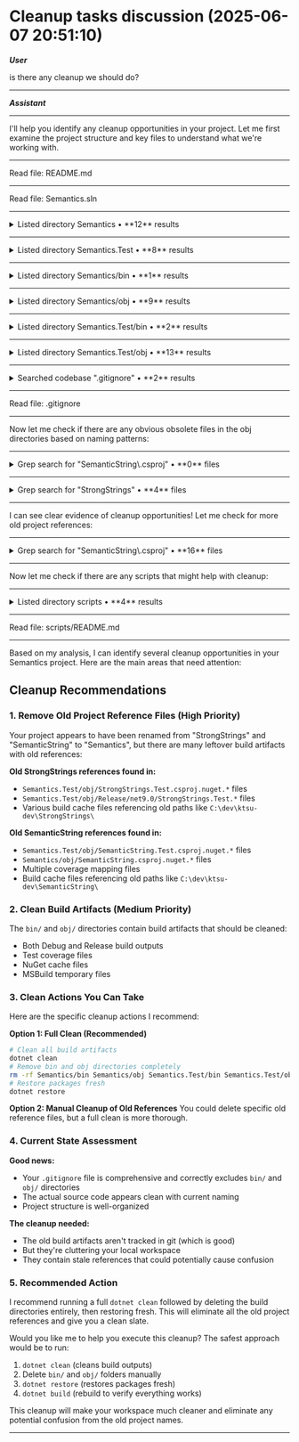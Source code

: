 <!-- Generated by SpecStory -->

# Cleanup tasks discussion (2025-06-07 20:51:10)

_**User**_

is there any cleanup we should do?

---

_**Assistant**_



---

I'll help you identify any cleanup opportunities in your project. Let me first examine the project structure and key files to understand what we're working with.

---

Read file: README.md

---

Read file: Semantics.sln

---

<details>
            <summary>Listed directory Semantics • **12** results</summary>
        
| Name |
|-------|
| 📁 `obj` |
| 📄 `SemanticPathValidationAttributes.cs` |
| 📄 `SemanticString.cs` |
| 📄 `SemanticPath.cs` |
| 📄 `SemanticPathTypes.cs` |
| 📄 `ISemanticString.cs` |
| 📄 `SemanticStringExtensions.cs` |
| 📄 `Semantics.csproj` |
| 📄 `SemanticStringValidationAttributes.cs` |
| 📄 `SemanticQuantity.cs` |
| 📁 `bin` |
| 📄 `SemanticStringValidationExamples.cs` |

</details>

---

<details>
            <summary>Listed directory Semantics.Test • **8** results</summary>
        
| Name |
|-------|
| 📁 `obj` |
| 📄 `SemanticPathTests.cs` |
| 📄 `SemanticQuantityTests.cs` |
| 📄 `AdvancedAttributeValidationTests.cs` |
| 📄 `AttributeValidationTests.cs` |
| 📄 `SemanticStringTests.cs` |
| 📁 `bin` |
| 📄 `Semantics.Test.csproj` |

</details>

---

<details>
            <summary>Listed directory Semantics/bin • **1** results</summary>
        
| Name |
|-------|
| 📁 `Debug` |

</details>

---

<details>
            <summary>Listed directory Semantics/obj • **9** results</summary>
        
| Name |
|-------|
| 📄 `Semantics.csproj.nuget.dgspec.json` |
| 📄 `project.nuget.cache` |
| 📄 `project.assets.json` |
| 📄 `Semantics.csproj.nuget.g.targets` |
| 📄 `Semantics.csproj.nuget.g.props` |
| 📁 `Debug` |
| 📄 `SemanticString.csproj.nuget.dgspec.json` |
| 📄 `SemanticString.csproj.nuget.g.targets` |
| 📄 `SemanticString.csproj.nuget.g.props` |

</details>

---

<details>
            <summary>Listed directory Semantics.Test/bin • **2** results</summary>
        
| Name |
|-------|
| 📁 `Release` |
| 📁 `Debug` |

</details>

---

<details>
            <summary>Listed directory Semantics.Test/obj • **13** results</summary>
        
| Name |
|-------|
| 📄 `Semantics.Test.csproj.nuget.dgspec.json` |
| 📄 `project.nuget.cache` |
| 📄 `project.assets.json` |
| 📄 `Semantics.Test.csproj.nuget.g.targets` |
| 📄 `Semantics.Test.csproj.nuget.g.props` |
| 📁 `Release` |
| 📁 `Debug` |
| 📄 `SemanticString.Test.csproj.nuget.dgspec.json` |
| 📄 `SemanticString.Test.csproj.nuget.g.targets` |
| 📄 `SemanticString.Test.csproj.nuget.g.props` |
| 📄 `StrongStrings.Test.csproj.nuget.dgspec.json` |
| 📄 `StrongStrings.Test.csproj.nuget.g.targets` |
| 📄 `StrongStrings.Test.csproj.nuget.g.props` |

</details>

---

<details>
            <summary>Searched codebase ".gitignore" • **2** results</summary>
        
| File |
|------|
| `undefined` |
| `undefined` |

</details>

---

Read file: .gitignore

---

Now let me check if there are any obvious obsolete files in the obj directories based on naming patterns:

---

<details>
            <summary>Grep search for "SemanticString\.csproj" • **0** files</summary>
        
No results found
</details>

---

<details>
            <summary>Grep search for "StrongStrings" • **4** files</summary>
        
| File | Line | Match |
|------|------|-------|
| `file:///c%3A/dev/ktsu-dev/Semantics/Semantics.Test/obj/StrongStrings.Test.csproj.nuget.dgspec.json` | L3 | `"C:\\dev\\ktsu-dev\\StrongStrings\\StrongStrings.Test\\StrongStrings.Test.csproj": {}` |
| `file:///c%3A/dev/ktsu-dev/Semantics/Semantics.Test/obj/StrongStrings.Test.csproj.nuget.dgspec.json` | L6 | `"C:\\dev\\ktsu-dev\\StrongStrings\\StrongStrings.Test\\StrongStrings.Test.csproj": {` |
| `file:///c%3A/dev/ktsu-dev/Semantics/Semantics.Test/obj/StrongStrings.Test.csproj.nuget.dgspec.json` | L9 | `"projectUniqueName": "C:\\dev\\ktsu-dev\\StrongStrings\\StrongStrings.Test\\StrongStrings.Test.csproj",` |
| `file:///c%3A/dev/ktsu-dev/Semantics/Semantics.Test/obj/StrongStrings.Test.csproj.nuget.dgspec.json` | L10 | `"projectName": "ktsu.StrongStrings.Test",` |
| `file:///c%3A/dev/ktsu-dev/Semantics/Semantics.Test/obj/StrongStrings.Test.csproj.nuget.dgspec.json` | L11 | `"projectPath": "C:\\dev\\ktsu-dev\\StrongStrings\\StrongStrings.Test\\StrongStrings.Test.csproj",` |
| `file:///c%3A/dev/ktsu-dev/Semantics/Semantics.Test/obj/StrongStrings.Test.csproj.nuget.dgspec.json` | L13 | `"outputPath": "C:\\dev\\ktsu-dev\\StrongStrings\\StrongStrings.Test\\obj\\",` |
| `file:///c%3A/dev/ktsu-dev/Semantics/Semantics.Test/obj/StrongStrings.Test.csproj.nuget.dgspec.json` | L40 | `"C:\\dev\\ktsu-dev\\StrongStrings\\StrongStrings\\StrongStrings.csproj": {` |
| `file:///c%3A/dev/ktsu-dev/Semantics/Semantics.Test/obj/StrongStrings.Test.csproj.nuget.dgspec.json` | L41 | `"projectPath": "C:\\dev\\ktsu-dev\\StrongStrings\\StrongStrings\\StrongStrings.csproj"` |
| `file:///c%3A/dev/ktsu-dev/Semantics/Semantics.Test/obj/StrongStrings.Test.csproj.nuget.dgspec.json` | L48 | `"C:\\dev\\ktsu-dev\\StrongStrings\\StrongStrings\\StrongStrings.csproj": {` |
| `file:///c%3A/dev/ktsu-dev/Semantics/Semantics.Test/obj/StrongStrings.Test.csproj.nuget.dgspec.json` | L49 | `"projectPath": "C:\\dev\\ktsu-dev\\StrongStrings\\StrongStrings\\StrongStrings.csproj"` |
| `file:///c%3A/dev/ktsu-dev/Semantics/Semantics.Test/obj/StrongStrings.Test.csproj.nuget.dgspec.json` | L146 | `"C:\\dev\\ktsu-dev\\StrongStrings\\StrongStrings\\StrongStrings.csproj": {` |
| `file:///c%3A/dev/ktsu-dev/Semantics/Semantics.Test/obj/StrongStrings.Test.csproj.nuget.dgspec.json` | L149 | `"projectUniqueName": "C:\\dev\\ktsu-dev\\StrongStrings\\StrongStrings\\StrongStrings.csproj",` |
| `file:///c%3A/dev/ktsu-dev/Semantics/Semantics.Test/obj/StrongStrings.Test.csproj.nuget.dgspec.json` | L150 | `"projectName": "ktsu.StrongStrings",` |
| `file:///c%3A/dev/ktsu-dev/Semantics/Semantics.Test/obj/StrongStrings.Test.csproj.nuget.dgspec.json` | L151 | `"projectPath": "C:\\dev\\ktsu-dev\\StrongStrings\\StrongStrings\\StrongStrings.csproj",` |
| `file:///c%3A/dev/ktsu-dev/Semantics/Semantics.Test/obj/StrongStrings.Test.csproj.nuget.dgspec.json` | L153 | `"outputPath": "C:\\dev\\ktsu-dev\\StrongStrings\\StrongStrings\\obj\\",` |
| `file:///c%3A/dev/ktsu-dev/Semantics/Semantics.Test/obj/Release/net9.0/StrongStrings.Test.sourcelink.json` | Lundefined | `{"documents":{"C:\\dev\\ktsu-dev\\StrongStrings\\*":"https://raw.githubusercontent.com/ktsu-io/StrongStrings/efb0497130520c86dc7fe7fa18e689357b5be27a/*"}}` |
| `file:///c%3A/dev/ktsu-dev/Semantics/Semantics.Test/obj/Release/net9.0/StrongStrings.Test.GeneratedMSBuildEditorConfig.editorconfig` | L9 | `build_property.RootNamespace = ktsu.StrongStrings.Test` |
| `file:///c%3A/dev/ktsu-dev/Semantics/Semantics.Test/obj/Release/net9.0/StrongStrings.Test.GeneratedMSBuildEditorConfig.editorconfig` | L10 | `build_property.ProjectDir = C:\dev\ktsu-dev\StrongStrings\StrongStrings.Test\` |
| `file:///c%3A/dev/ktsu-dev/Semantics/Semantics.Test/obj/Release/net9.0/StrongStrings.Test.csproj.FileListAbsolute.txt` | Lundefined | `C:\dev\ktsu-dev\StrongStrings\StrongStrings.Test\bin\Release\net9.0\.msCoverageSourceRootsMapping_ktsu.StrongStrings.Test` |
| `file:///c%3A/dev/ktsu-dev/Semantics/Semantics.Test/obj/Release/net9.0/StrongStrings.Test.csproj.FileListAbsolute.txt` | L1 | `C:\dev\ktsu-dev\StrongStrings\StrongStrings.Test\bin\Release\net9.0\CoverletSourceRootsMapping_ktsu.StrongStrings.Test` |
| `file:///c%3A/dev/ktsu-dev/Semantics/Semantics.Test/obj/Release/net9.0/StrongStrings.Test.csproj.FileListAbsolute.txt` | L2 | `C:\dev\ktsu-dev\StrongStrings\StrongStrings.Test\obj\Release\net9.0\StrongStrings.Test.csproj.AssemblyReference.cache` |
| `file:///c%3A/dev/ktsu-dev/Semantics/Semantics.Test/obj/Release/net9.0/StrongStrings.Test.csproj.FileListAbsolute.txt` | L3 | `C:\dev\ktsu-dev\StrongStrings\StrongStrings.Test\obj\Release\net9.0\StrongStrings.Test.GeneratedMSBuildEditorConfig.editorconfig` |
| `file:///c%3A/dev/ktsu-dev/Semantics/Semantics.Test/obj/Release/net9.0/StrongStrings.Test.csproj.FileListAbsolute.txt` | L4 | `C:\dev\ktsu-dev\StrongStrings\StrongStrings.Test\obj\Release\net9.0\StrongStrings.Test.AssemblyInfoInputs.cache` |
| `file:///c%3A/dev/ktsu-dev/Semantics/Semantics.Test/obj/Release/net9.0/StrongStrings.Test.csproj.FileListAbsolute.txt` | L5 | `C:\dev\ktsu-dev\StrongStrings\StrongStrings.Test\obj\Release\net9.0\StrongStrings.Test.AssemblyInfo.cs` |
| `file:///c%3A/dev/ktsu-dev/Semantics/Semantics.Test/obj/Release/net9.0/StrongStrings.Test.csproj.FileListAbsolute.txt` | L6 | `C:\dev\ktsu-dev\StrongStrings\StrongStrings.Test\obj\Release\net9.0\StrongStrings.Test.csproj.CoreCompileInputs.cache` |
| `file:///c%3A/dev/ktsu-dev/Semantics/Semantics.Test/obj/Release/net9.0/StrongStrings.Test.csproj.FileListAbsolute.txt` | L7 | `C:\dev\ktsu-dev\StrongStrings\StrongStrings.Test\obj\Release\net9.0\StrongStrings.Test.sourcelink.json` |
| `file:///c%3A/dev/ktsu-dev/Semantics/Semantics.Test/obj/Release/net9.0/StrongStrings.Test.csproj.FileListAbsolute.txt` | L8 | `C:\dev\ktsu-dev\StrongStrings\StrongStrings.Test\obj\Release\net9.0\ktsu.StrongStrings.Test.xml` |
| `file:///c%3A/dev/ktsu-dev/Semantics/Semantics.Test/obj/Release/net9.0/StrongStrings.Test.csproj.FileListAbsolute.txt` | L9 | `C:\dev\ktsu-dev\StrongStrings\StrongStrings.Test\bin\Release\net9.0\testhost.dll` |
| `file:///c%3A/dev/ktsu-dev/Semantics/Semantics.Test/obj/Release/net9.0/StrongStrings.Test.csproj.FileListAbsolute.txt` | L10 | `C:\dev\ktsu-dev\StrongStrings\StrongStrings.Test\bin\Release\net9.0\testhost.exe` |
| `file:///c%3A/dev/ktsu-dev/Semantics/Semantics.Test/obj/Release/net9.0/StrongStrings.Test.csproj.FileListAbsolute.txt` | L11 | `C:\dev\ktsu-dev\StrongStrings\StrongStrings.Test\bin\Release\net9.0\Microsoft.VisualStudio.TestPlatform.MSTest.TestAdapter.dll` |
| `file:///c%3A/dev/ktsu-dev/Semantics/Semantics.Test/obj/Release/net9.0/StrongStrings.Test.csproj.FileListAbsolute.txt` | L12 | `C:\dev\ktsu-dev\StrongStrings\StrongStrings.Test\bin\Release\net9.0\Microsoft.VisualStudio.TestPlatform.MSTestAdapter.PlatformServices.dll` |
| `file:///c%3A/dev/ktsu-dev/Semantics/Semantics.Test/obj/Release/net9.0/StrongStrings.Test.csproj.FileListAbsolute.txt` | L13 | `C:\dev\ktsu-dev\StrongStrings\StrongStrings.Test\bin\Release\net9.0\Microsoft.TestPlatform.AdapterUtilities.dll` |
| `file:///c%3A/dev/ktsu-dev/Semantics/Semantics.Test/obj/Release/net9.0/StrongStrings.Test.csproj.FileListAbsolute.txt` | L14 | `C:\dev\ktsu-dev\StrongStrings\StrongStrings.Test\bin\Release\net9.0\ktsu.StrongStrings.Test.deps.json` |
| `file:///c%3A/dev/ktsu-dev/Semantics/Semantics.Test/obj/Release/net9.0/StrongStrings.Test.csproj.FileListAbsolute.txt` | L15 | `C:\dev\ktsu-dev\StrongStrings\StrongStrings.Test\bin\Release\net9.0\ktsu.StrongStrings.Test.runtimeconfig.json` |
| `file:///c%3A/dev/ktsu-dev/Semantics/Semantics.Test/obj/Release/net9.0/StrongStrings.Test.csproj.FileListAbsolute.txt` | L16 | `C:\dev\ktsu-dev\StrongStrings\StrongStrings.Test\bin\Release\net9.0\ktsu.StrongStrings.Test.dll` |
| `file:///c%3A/dev/ktsu-dev/Semantics/Semantics.Test/obj/Release/net9.0/StrongStrings.Test.csproj.FileListAbsolute.txt` | L17 | `C:\dev\ktsu-dev\StrongStrings\StrongStrings.Test\bin\Release\net9.0\ktsu.StrongStrings.Test.pdb` |
| `file:///c%3A/dev/ktsu-dev/Semantics/Semantics.Test/obj/Release/net9.0/StrongStrings.Test.csproj.FileListAbsolute.txt` | L18 | `C:\dev\ktsu-dev\StrongStrings\StrongStrings.Test\bin\Release\net9.0\ktsu.StrongStrings.Test.xml` |
| `file:///c%3A/dev/ktsu-dev/Semantics/Semantics.Test/obj/Release/net9.0/StrongStrings.Test.csproj.FileListAbsolute.txt` | L19 | `C:\dev\ktsu-dev\StrongStrings\StrongStrings.Test\bin\Release\net9.0\Microsoft.ApplicationInsights.dll` |
| `file:///c%3A/dev/ktsu-dev/Semantics/Semantics.Test/obj/Release/net9.0/StrongStrings.Test.csproj.FileListAbsolute.txt` | L20 | `C:\dev\ktsu-dev\StrongStrings\StrongStrings.Test\bin\Release\net9.0\Microsoft.VisualStudio.CodeCoverage.Shim.dll` |

</details>

---

I can see clear evidence of cleanup opportunities! Let me check for more old project references:

---

<details>
            <summary>Grep search for "SemanticString\.csproj" • **16** files</summary>
        
| File | Line | Match |
|------|------|-------|
| `file:///c%3A/dev/ktsu-dev/Semantics/Semantics.Test/obj/SemanticString.Test.csproj.nuget.dgspec.json` | L38 | `"C:\\dev\\ktsu-dev\\SemanticString\\SemanticString\\SemanticString.csproj": {` |
| `file:///c%3A/dev/ktsu-dev/Semantics/Semantics.Test/obj/SemanticString.Test.csproj.nuget.dgspec.json` | L39 | `"projectPath": "C:\\dev\\ktsu-dev\\SemanticString\\SemanticString\\SemanticString.csproj"` |
| `file:///c%3A/dev/ktsu-dev/Semantics/Semantics.Test/obj/SemanticString.Test.csproj.nuget.dgspec.json` | L307 | `"C:\\dev\\ktsu-dev\\SemanticString\\SemanticString\\SemanticString.csproj": {` |
| `file:///c%3A/dev/ktsu-dev/Semantics/Semantics.Test/obj/SemanticString.Test.csproj.nuget.dgspec.json` | L310 | `"projectUniqueName": "C:\\dev\\ktsu-dev\\SemanticString\\SemanticString\\SemanticString.csproj",` |
| `file:///c%3A/dev/ktsu-dev/Semantics/Semantics.Test/obj/SemanticString.Test.csproj.nuget.dgspec.json` | L312 | `"projectPath": "C:\\dev\\ktsu-dev\\SemanticString\\SemanticString\\SemanticString.csproj",` |
| `file:///c%3A/dev/ktsu-dev/Semantics/Semantics.Test/bin/Debug/net9.0/CoverletSourceRootsMapping_.SemanticString` | Lundefined | `C:\dev\ktsu-dev\SemanticString\SemanticString\SemanticString.csproj|C:\Users\MatthewEdmondson\.nuget\packages\=C:\Users\MatthewEdmondson\.nuget\packages\` |
| `file:///c%3A/dev/ktsu-dev/Semantics/Semantics.Test/bin/Debug/net9.0/CoverletSourceRootsMapping_.SemanticString` | L1 | `C:\dev\ktsu-dev\SemanticString\SemanticString\SemanticString.csproj|C:\Program Files (x86)\Microsoft Visual Studio\Shared\NuGetPackages\=C:\Program Files (x86)\Microsoft Visual Studio\Shared\NuGetPackages\` |
| `file:///c%3A/dev/ktsu-dev/Semantics/Semantics.Test/bin/Debug/net9.0/.msCoverageSourceRootsMapping_SemanticString.Test` | Lundefined | `C:\dev\ktsu-dev\SemanticString\SemanticString\SemanticString.csproj|C:\Users\MatthewEdmondson\.nuget\packages\=C:\Users\MatthewEdmondson\.nuget\packages\` |
| `file:///c%3A/dev/ktsu-dev/Semantics/Semantics.Test/bin/Debug/net9.0/.msCoverageSourceRootsMapping_SemanticString.Test` | L1 | `C:\dev\ktsu-dev\SemanticString\SemanticString\SemanticString.csproj|C:\Program Files (x86)\Microsoft Visual Studio\Shared\NuGetPackages\=C:\Program Files (x86)\Microsoft Visual Studio\Shared\NuGetPackages\` |
| `file:///c%3A/dev/ktsu-dev/Semantics/Semantics.Test/bin/Debug/net8.0/CoverletSourceRootsMapping_ktsu.SemanticString.Test` | Lundefined | `C:\dev\ktsu-dev\SemanticString\SemanticString\SemanticString.csproj|C:\Users\MatthewEdmondson\.nuget\packages\=C:\Users\MatthewEdmondson\.nuget\packages\` |
| `file:///c%3A/dev/ktsu-dev/Semantics/Semantics.Test/bin/Debug/net8.0/CoverletSourceRootsMapping_ktsu.SemanticString.Test` | L1 | `C:\dev\ktsu-dev\SemanticString\SemanticString\SemanticString.csproj|C:\Program Files (x86)\Microsoft Visual Studio\Shared\NuGetPackages\=C:\Program Files (x86)\Microsoft Visual Studio\Shared\NuGetPackages\` |
| `file:///c%3A/dev/ktsu-dev/Semantics/Semantics.Test/bin/Debug/net9.0/.msCoverageSourceRootsMapping_ktsu.SemanticString.Test` | Lundefined | `c:\dev\ktsu-dev\SemanticString\SemanticString\SemanticString.csproj|C:\Users\MatthewEdmondson\.nuget\packages\=C:\Users\MatthewEdmondson\.nuget\packages\` |
| `file:///c%3A/dev/ktsu-dev/Semantics/Semantics.Test/bin/Debug/net9.0/.msCoverageSourceRootsMapping_ktsu.SemanticString.Test` | L1 | `c:\dev\ktsu-dev\SemanticString\SemanticString\SemanticString.csproj|C:\Program Files (x86)\Microsoft Visual Studio\Shared\NuGetPackages\=C:\Program Files (x86)\Microsoft Visual Studio\Shared\NuGetPackages\` |
| `file:///c%3A/dev/ktsu-dev/Semantics/Semantics.Test/bin/Debug/net8.0/CoverletSourceRootsMapping_.SemanticString` | Lundefined | `C:\dev\ktsu-dev\SemanticString\SemanticString\SemanticString.csproj|C:\Users\MatthewEdmondson\.nuget\packages\=C:\Users\MatthewEdmondson\.nuget\packages\` |
| `file:///c%3A/dev/ktsu-dev/Semantics/Semantics.Test/bin/Debug/net8.0/CoverletSourceRootsMapping_.SemanticString` | L1 | `C:\dev\ktsu-dev\SemanticString\SemanticString\SemanticString.csproj|C:\Program Files (x86)\Microsoft Visual Studio\Shared\NuGetPackages\=C:\Program Files (x86)\Microsoft Visual Studio\Shared\NuGetPackages\` |
| `file:///c%3A/dev/ktsu-dev/Semantics/Semantics.Test/bin/Debug/net8.0/.msCoverageSourceRootsMapping_SemanticString.Test` | Lundefined | `C:\dev\ktsu-dev\SemanticString\SemanticString\SemanticString.csproj|C:\Users\MatthewEdmondson\.nuget\packages\=C:\Users\MatthewEdmondson\.nuget\packages\` |
| `file:///c%3A/dev/ktsu-dev/Semantics/Semantics.Test/bin/Debug/net8.0/.msCoverageSourceRootsMapping_SemanticString.Test` | L1 | `C:\dev\ktsu-dev\SemanticString\SemanticString\SemanticString.csproj|C:\Program Files (x86)\Microsoft Visual Studio\Shared\NuGetPackages\=C:\Program Files (x86)\Microsoft Visual Studio\Shared\NuGetPackages\` |
| `file:///c%3A/dev/ktsu-dev/Semantics/Semantics.Test/bin/Debug/net9.0/.msCoverageSourceRootsMapping_.SemanticString` | Lundefined | `C:\dev\ktsu-dev\SemanticString\SemanticString\SemanticString.csproj|C:\Users\MatthewEdmondson\.nuget\packages\=C:\Users\MatthewEdmondson\.nuget\packages\` |
| `file:///c%3A/dev/ktsu-dev/Semantics/Semantics.Test/bin/Debug/net9.0/.msCoverageSourceRootsMapping_.SemanticString` | L1 | `C:\dev\ktsu-dev\SemanticString\SemanticString\SemanticString.csproj|C:\Program Files (x86)\Microsoft Visual Studio\Shared\NuGetPackages\=C:\Program Files (x86)\Microsoft Visual Studio\Shared\NuGetPackages\` |
| `file:///c%3A/dev/ktsu-dev/Semantics/Semantics.Test/bin/Debug/net8.0/.msCoverageSourceRootsMapping_ktsu.SemanticString.Test` | Lundefined | `c:\dev\ktsu-dev\SemanticString\SemanticString\SemanticString.csproj|C:\Users\MatthewEdmondson\.nuget\packages\=C:\Users\MatthewEdmondson\.nuget\packages\` |
| `file:///c%3A/dev/ktsu-dev/Semantics/Semantics.Test/bin/Debug/net8.0/.msCoverageSourceRootsMapping_ktsu.SemanticString.Test` | L1 | `c:\dev\ktsu-dev\SemanticString\SemanticString\SemanticString.csproj|C:\Program Files (x86)\Microsoft Visual Studio\Shared\NuGetPackages\=C:\Program Files (x86)\Microsoft Visual Studio\Shared\NuGetPackages\` |
| `file:///c%3A/dev/ktsu-dev/Semantics/Semantics.Test/bin/Debug/net9.0/.msCoverageExtensionSourceRootsMapping_ktsu.SemanticString.Test` | Lundefined | `c:\dev\ktsu-dev\SemanticString\SemanticString\SemanticString.csproj|C:\Users\MatthewEdmondson\.nuget\packages\=C:\Users\MatthewEdmondson\.nuget\packages\` |
| `file:///c%3A/dev/ktsu-dev/Semantics/Semantics.Test/bin/Debug/net9.0/.msCoverageExtensionSourceRootsMapping_ktsu.SemanticString.Test` | L1 | `c:\dev\ktsu-dev\SemanticString\SemanticString\SemanticString.csproj|C:\Program Files (x86)\Microsoft Visual Studio\Shared\NuGetPackages\=C:\Program Files (x86)\Microsoft Visual Studio\Shared\NuGetPackages\` |
| `file:///c%3A/dev/ktsu-dev/Semantics/Semantics.Test/bin/Debug/net8.0/.msCoverageSourceRootsMapping_.SemanticString` | Lundefined | `C:\dev\ktsu-dev\SemanticString\SemanticString\SemanticString.csproj|C:\Users\MatthewEdmondson\.nuget\packages\=C:\Users\MatthewEdmondson\.nuget\packages\` |
| `file:///c%3A/dev/ktsu-dev/Semantics/Semantics.Test/bin/Debug/net8.0/.msCoverageSourceRootsMapping_.SemanticString` | L1 | `C:\dev\ktsu-dev\SemanticString\SemanticString\SemanticString.csproj|C:\Program Files (x86)\Microsoft Visual Studio\Shared\NuGetPackages\=C:\Program Files (x86)\Microsoft Visual Studio\Shared\NuGetPackages\` |
| `file:///c%3A/dev/ktsu-dev/Semantics/Semantics.Test/bin/Debug/net8.0/.msCoverageExtensionSourceRootsMapping_ktsu.SemanticString.Test` | Lundefined | `c:\dev\ktsu-dev\SemanticString\SemanticString\SemanticString.csproj|C:\Users\MatthewEdmondson\.nuget\packages\=C:\Users\MatthewEdmondson\.nuget\packages\` |
| `file:///c%3A/dev/ktsu-dev/Semantics/Semantics.Test/bin/Debug/net8.0/.msCoverageExtensionSourceRootsMapping_ktsu.SemanticString.Test` | L1 | `c:\dev\ktsu-dev\SemanticString\SemanticString\SemanticString.csproj|C:\Program Files (x86)\Microsoft Visual Studio\Shared\NuGetPackages\=C:\Program Files (x86)\Microsoft Visual Studio\Shared\NuGetPackages\` |
| `file:///c%3A/dev/ktsu-dev/Semantics/Semantics/obj/SemanticString.csproj.nuget.dgspec.json` | L3 | `"C:\\dev\\ktsu-dev\\SemanticString\\SemanticString\\SemanticString.csproj": {}` |
| `file:///c%3A/dev/ktsu-dev/Semantics/Semantics/obj/SemanticString.csproj.nuget.dgspec.json` | L6 | `"C:\\dev\\ktsu-dev\\SemanticString\\SemanticString\\SemanticString.csproj": {` |
| `file:///c%3A/dev/ktsu-dev/Semantics/Semantics/obj/SemanticString.csproj.nuget.dgspec.json` | L9 | `"projectUniqueName": "C:\\dev\\ktsu-dev\\SemanticString\\SemanticString\\SemanticString.csproj",` |
| `file:///c%3A/dev/ktsu-dev/Semantics/Semantics/obj/SemanticString.csproj.nuget.dgspec.json` | L11 | `"projectPath": "C:\\dev\\ktsu-dev\\SemanticString\\SemanticString\\SemanticString.csproj",` |
| `file:///c%3A/dev/ktsu-dev/Semantics/Semantics/obj/Debug/net8.0/SemanticString.csproj.FileListAbsolute.txt` | L3 | `C:\dev\ktsu-dev\SemanticString\SemanticString\obj\Debug\net8.0\SemanticString.csproj.CoreCompileInputs.cache` |
| `file:///c%3A/dev/ktsu-dev/Semantics/Semantics/obj/Debug/net9.0/SemanticString.csproj.FileListAbsolute.txt` | L8 | `C:\dev\ktsu-dev\SemanticString\SemanticString\obj\Debug\net9.0\SemanticString.csproj.CoreCompileInputs.cache` |
| `file:///c%3A/dev/ktsu-dev/Semantics/.specstory/history/2025-06-07_10-51-untitled.md` | L90 | `| 📄 `SemanticString.csproj.nuget.dgspec.json` |` |
| `file:///c%3A/dev/ktsu-dev/Semantics/.specstory/history/2025-06-07_10-51-untitled.md` | L91 | `| 📄 `SemanticString.csproj.nuget.g.targets` |` |
| `file:///c%3A/dev/ktsu-dev/Semantics/.specstory/history/2025-06-07_10-51-untitled.md` | L92 | `| 📄 `SemanticString.csproj.nuget.g.props` |` |

</details>

---

Now let me check if there are any scripts that might help with cleanup:

---

<details>
            <summary>Listed directory scripts • **4** results</summary>
        
| Name |
|-------|
| 📄 `PSBuild.psm1` |
| 📄 `README.md` |
| 📄 `PSBuild.psd1` |
| 📄 `LICENSE.template` |

</details>

---

Read file: scripts/README.md

---

Based on my analysis, I can identify several cleanup opportunities in your Semantics project. Here are the main areas that need attention:

## Cleanup Recommendations

### 1. **Remove Old Project Reference Files (High Priority)**

Your project appears to have been renamed from "StrongStrings" and "SemanticString" to "Semantics", but there are many leftover build artifacts with old references:

**Old StrongStrings references found in:**
- `Semantics.Test/obj/StrongStrings.Test.csproj.nuget.*` files
- `Semantics.Test/obj/Release/net9.0/StrongStrings.Test.*` files
- Various build cache files referencing old paths like `C:\dev\ktsu-dev\StrongStrings\`

**Old SemanticString references found in:**
- `Semantics.Test/obj/SemanticString.Test.csproj.nuget.*` files
- `Semantics/obj/SemanticString.csproj.nuget.*` files
- Multiple coverage mapping files
- Build cache files referencing old paths like `C:\dev\ktsu-dev\SemanticString\`

### 2. **Clean Build Artifacts (Medium Priority)**

The `bin/` and `obj/` directories contain build artifacts that should be cleaned:
- Both Debug and Release build outputs
- Test coverage files
- NuGet cache files
- MSBuild temporary files

### 3. **Clean Actions You Can Take**

Here are the specific cleanup actions I recommend:

**Option 1: Full Clean (Recommended)**
```bash
# Clean all build artifacts
dotnet clean
# Remove bin and obj directories completely
rm -rf Semantics/bin Semantics/obj Semantics.Test/bin Semantics.Test/obj
# Restore packages fresh
dotnet restore
```

**Option 2: Manual Cleanup of Old References**
You could delete specific old reference files, but a full clean is more thorough.

### 4. **Current State Assessment**

**Good news:** 
- Your `.gitignore` file is comprehensive and correctly excludes `bin/` and `obj/` directories
- The actual source code appears clean with current naming
- Project structure is well-organized

**The cleanup needed:**
- The old build artifacts aren't tracked in git (which is good)
- But they're cluttering your local workspace
- They contain stale references that could potentially cause confusion

### 5. **Recommended Action**

I recommend running a full `dotnet clean` followed by deleting the build directories entirely, then restoring fresh. This will eliminate all the old project references and give you a clean slate.

Would you like me to help you execute this cleanup? The safest approach would be to run:

1. `dotnet clean` (cleans build outputs)
2. Delete `bin/` and `obj/` folders manually
3. `dotnet restore` (restores packages fresh)
4. `dotnet build` (rebuild to verify everything works)

This cleanup will make your workspace much cleaner and eliminate any potential confusion from the old project names.

---

